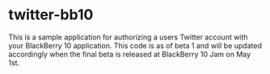 twitter-bb10
============

This is a sample application for authorizing a users Twitter account with your BlackBerry 10 application. This code is as of beta 1 and will be updated accordingly when the final beta is released at BlackBerry 10 Jam on May 1st.